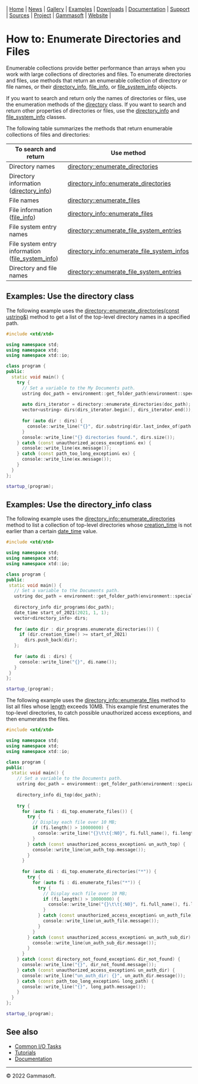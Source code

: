 | [Home](home.md) | [News](news.md) | [Gallery](gallery.md) | [Examples](examples.md) | [Downloads](downloads.md) | [Documentation](documentation.md) | [Support](support.md) | [Sources](https://github.com/gammasoft71/xtd) | [Project](https://sourceforge.net/projects/xtdpro/) | [Gammasoft](gammasoft.md) | [Website](https://gammasoft71.wixsite.com/xtdpro) |

# How to: Enumerate Directories and Files

Enumerable collections provide better performance than arrays when you work with large collections of directories and files. 
To enumerate directories and files, use methods that return an enumerable collection of directory or file names, or their [directory_info](https://codedocs.xyz/gammasoft71/xtd/classxtd_1_1io_1_1directory__info.html), [file_info](https://codedocs.xyz/gammasoft71/xtd/classxtd_1_1io_1_1file__info.html), or [file_system_info](https://codedocs.xyz/gammasoft71/xtd/classxtd_1_1io_1_1file__system__info.html) objects.

If you want to search and return only the names of directories or files, use the enumeration methods of the [directory](https://codedocs.xyz/gammasoft71/xtd/classxtd_1_1io_1_1directory.html) class. 
If you want to search and return other properties of directories or files, use the [directory_info](https://codedocs.xyz/gammasoft71/xtd/classxtd_1_1io_1_1directory__info.html) and [file_system_info](https://codedocs.xyz/gammasoft71/xtd/classxtd_1_1io_1_1file__system__info.html) classes.

The following table summarizes the methods that return enumerable collections of files and directories:

| To search and return                                                                                                               | Use method                                                                                                                                                   |
|------------------------------------------------------------------------------------------------------------------------------------|--------------------------------------------------------------------------------------------------------------------------------------------------------------|
| Directory names                                                                                                                    | [directory::enumerate_directories](https://codedocs.xyz/gammasoft71/xtd/classxtd_1_1io_1_1directory.html#a18b4ef2bf2e42182dfd412ffacba57b1)                  |
| Directory information ([directory_info](https://codedocs.xyz/gammasoft71/xtd/classxtd_1_1io_1_1directory__info.html))              | [directory_info::enumerate_directories](https://codedocs.xyz/gammasoft71/xtd/classxtd_1_1io_1_1directory__info.html#ad0818557e5fbc58db748458c7e907c4b)       |
| File names                                                                                                                         | [directory::enumerate_files](https://codedocs.xyz/gammasoft71/xtd/classxtd_1_1io_1_1directory.html#aecc4a0b18118e7e15e2fa43be4fcf237)                        |
| File information ([file_info](https://codedocs.xyz/gammasoft71/xtd/classxtd_1_1io_1_1file__info.html))                             | [directory_info::enumerate_files](https://codedocs.xyz/gammasoft71/xtd/classxtd_1_1io_1_1directory__info.html#aae6b6e624c5ac50f1f7bb5ec8088114a)             |
| File system entry names                                                                                                            | [directory::enumerate_file_system_entries](https://codedocs.xyz/gammasoft71/xtd/classxtd_1_1io_1_1directory.html#a7e708ed279ee55d2412433a1cd842a08)          |
| File system entry information ([file_system_info](https://codedocs.xyz/gammasoft71/xtd/classxtd_1_1io_1_1file__system__info.html)) | [directory_info::enumerate_file_system_infos](https://codedocs.xyz/gammasoft71/xtd/classxtd_1_1io_1_1directory__info.html#a5603178c1e7c506db62092308ce6f66d) |
| Directory and file names                                                                                                           | [directory::enumerate_file_system_entries](https://codedocs.xyz/gammasoft71/xtd/classxtd_1_1io_1_1directory.html#a7e708ed279ee55d2412433a1cd842a08)          |

## Examples: Use the directory class

The following example uses the [directory::enumerate_directories(const ustring&)](https://codedocs.xyz/gammasoft71/xtd/classxtd_1_1io_1_1directory.html#a18b4ef2bf2e42182dfd412ffacba57b1) method to get a list of the top-level directory names in a specified path.

```c++
#include <xtd/xtd>

using namespace std;
using namespace xtd;
using namespace xtd::io;

class program {
public:
  static void main() {
    try {
      // Set a variable to the My Documents path.
      ustring doc_path = environment::get_folder_path(environment::special_folder::my_documents);
      
      auto dirs_iterator = directory::enumerate_directories(doc_path);
      vector<ustring> dirs(dirs_iterator.begin(), dirs_iterator.end());
      
      for (auto dir : dirs) {
        console::write_line("{}", dir.substring(dir.last_index_of(path::directory_separator_char()) + 1));
      }
      console::write_line("{} directories found.", dirs.size());
    } catch (const unauthorized_access_exception& ex) {
      console::write_line(ex.message());
    } catch (const path_too_long_exception& ex) {
      console::write_line(ex.message());
    }
  }
};

startup_(program);
```
 
## Examples: Use the directory_info class

The following example uses the [directory_info::enumerate_directories](https://codedocs.xyz/gammasoft71/xtd/classxtd_1_1io_1_1directory__info.html#ad0818557e5fbc58db748458c7e907c4b) method to list a collection of top-level directories whose [creation_time](https://codedocs.xyz/gammasoft71/xtd/classxtd_1_1io_1_1file__system__info.html#a970dfefd830a4edfdc36f72153c9d811) is not earlier than a certain [date_time](https://codedocs.xyz/gammasoft71/xtd/classxtd_1_1date__time.html) value.
 
 ```c++
 #include <xtd/xtd>

using namespace std;
using namespace xtd;
using namespace xtd::io;

class program {
public:
  static void main() {
    // Set a variable to the Documents path.
    ustring doc_path = environment::get_folder_path(environment::special_folder::my_documents);
    
    directory_info dir_programs(doc_path);
    date_time start_of_2021(2021, 1, 1);
    vector<directory_info> dirs;
    
    for (auto dir : dir_programs.enumerate_directories()) {
      if (dir.creation_time() >= start_of_2021)
        dirs.push_back(dir);
    };
    
    for (auto di : dirs) {
      console::write_line("{}", di.name());
    }
  }
};

startup_(program);
```

The following example uses the [directory_info::enumerate_files](https://codedocs.xyz/gammasoft71/xtd/classxtd_1_1io_1_1directory__info.html#aae6b6e624c5ac50f1f7bb5ec8088114a) method to list all files whose [length](https://codedocs.xyz/gammasoft71/xtd/classxtd_1_1io_1_1file__info.html#a7bbc1abbd603c19f70d687770961d195) exceeds 10MB. 
This example first enumerates the top-level directories, to catch possible unauthorized access exceptions, and then enumerates the files. 

```c++
#include <xtd/xtd>

using namespace std;
using namespace xtd;
using namespace xtd::io;

class program {
public:
  static void main() {
    // Set a variable to the Documents path.
    ustring doc_path = environment::get_folder_path(environment::special_folder::my_documents);
    
    directory_info di_top(doc_path);
    
    try {
      for (auto fi : di_top.enumerate_files()) {
        try {
          // Display each file over 10 MB;
          if (fi.length() > 10000000) {
            console::write_line("{}\t\t{:N0}", fi.full_name(), fi.length());
          }
        } catch (const unauthorized_access_exception& un_auth_top) {
          console::write_line(un_auth_top.message());
        }
      }
      
      for (auto di : di_top.enumerate_directories("*")) {
        try {
          for (auto fi : di.enumerate_files("*")) {
            try {
              // Display each file over 10 MB;
              if (fi.length() > 10000000) {
                console::write_line("{}\t\t{:N0}", fi.full_name(), fi.length());
              }
            } catch (const unauthorized_access_exception& un_auth_file) {
              console::write_line(un_auth_file.message());
            }
          }
        } catch (const unauthorized_access_exception& un_auth_sub_dir) {
          console::write_line(un_auth_sub_dir.message());
        }
      }
    } catch (const directory_not_found_exception& dir_not_found) {
      console::write_line("{}", dir_not_found.message());
    } catch (const unauthorized_access_exception& un_auth_dir) {
      console::write_line("un_auth_dir: {}", un_auth_dir.message());
    } catch (const path_too_long_exception& long_path) {
      console::write_line("{}", long_path.message());
    }
  }
};

startup_(program);
```
 
## See also

* [Common I/O Tasks](common_io_tasks.md)
* [Tutorials](tutorials.md)
* [Documentation](documentation.md)

______________________________________________________________________________________________

© 2022 Gammasoft.

<!---
https://docs.microsoft.com/en-us/dotnet/standard/io/how-to-enumerate-directories-and-files
--->
